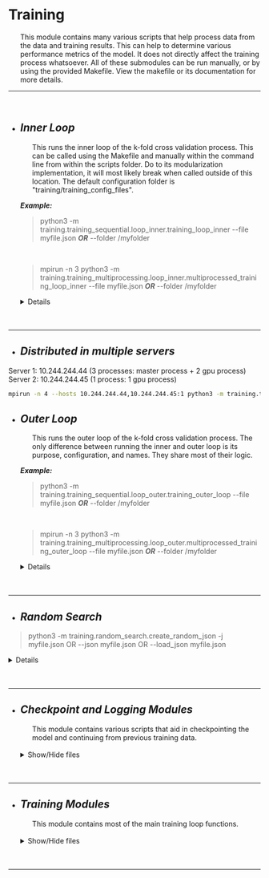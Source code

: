 # **Training**

<ul> 
    This module contains many various scripts that help process data from the data and training results. This can help to determine various performance metrics of the model. It does not directly affect the training process whatsoever. 
    All of these submodules can be run manually, or by using the provided Makefile. View the makefile or its documentation for more details.

</ul> <hr> <br>


+ ## ***Inner Loop***
    <ul> 
        This runs the inner loop of the k-fold cross validation process. This can be called using the Makefile and manually within the command line from within the scripts folder. Do to its modularization implementation, it will most likely break when called outside of this location. The default configuration folder is "training/training_config_files".
    </ul>

    ***Example:*** 
    >python3 -m training.training_sequential.loop_inner.training_loop_inner --file myfile.json ***OR*** --folder /myfolder
    
    <br>
    
    >mpirun -n 3 python3 -m training.training_multiprocessing.loop_inner.multiprocessed_training_loop_inner --file myfile.json ***OR*** --folder /myfolder

    <details>

    * ***Input:*** The configuration file or folder. *(Optional)*
    * ***Output:*** Trained models, prediction results, and other various metrics.
    * ***example_model_config.json:***
        ```json
        {
            "hyperparameters": {
                "batch_size": 24,
                "channels": 1,
                "cropping_position": [40, 10],
                "decay": 0.01,
                "do_cropping": true,
                "epochs": 6,
                "learning_rate": 0.01,
                "momentum": 0.9,
                "bool_nesterov": true,
                "patience": 10
            },

            "data_input_directory": "[path]/ep_intensity",
            "output_path": "[path]/training",
            "job_name": "InceptionV3_test_1",
            
            "k_epoch_checkpoint_frequency": 2,

            "shuffle_the_images": true,
            "shuffle_the_folds": false,
            "seed": 9,

            "class_names": ["fat", "ligament", "flavum", "epidural space", "spinal cord"],
            "selected_model_name": "InceptionV3",
            "subject_list": ["e1", "e2", "e3", "e4", "e5", "e6"],
            "test_subjects": ["e1", "e2"],
            "validation_subjects": ["e3", "e4"],

            "target_height": 241,
            "target_width": 181
        }

        ```
        * ***hyperparameters:*** These are the parameters needed for the training step.
          * ***batch_size:*** This will divide the input datasets into n training batches.
          * ***channels:*** The image channels in which the image will be processed on.
          * ***cropping_position:*** The position at which to crop the image.
          * ***decay:*** Decays the learning rate over time.
          * ***do_cropping:*** Whether to crop the input images.
          * ***epochs:*** The number of training epochs.
          * ***learning_rate:*** The learning speed.
          * ***momentum:*** Helps the learning rate's speed by speeding up the gradient descent search.
          * ***"bool_nesterov"***: Whether to apply Nesterov momentum
          * ***patience:*** How long to wait for improvement within early stopping.
        * ***data_input_directory:*** Where the input images are located. No specific structure is needed.
        * ***output_path:*** Where to write the results to.
        * ***job_name:*** The name of your job. Will mainly affect checkpointing file names.
        * ***k_epoch_checkpoint_frequency:*** How many epochs should checkpoints be saved.
        * ***shuffle_the_images:*** Whether to randomly shuffle the image paths.
        * ***shuffle_the_folds:*** Whether to randomly shuffle the training folds.
        * ***seed:*** The random seed.
        * ***class_names:*** The names of the image classes or labels.
        * ***selected_model_name:*** The model type to create. The choices are: resnet_50, resnet_VGG16, InceptionV3, ResNet50V2, and Xception.
        * ***subject_list:*** The list of all training subjects found in the data. 
        * ***test_subjects:*** The list of the particular testing subjects.
        * ***validation_subjects:*** The list of the particular validation subjects.
        * ***target_height:*** The target image height.
        * ***target_width:*** The target image width.
  
    </details> </hr> <br> <br>
<hr>

+ ## ***Distributed in multiple servers***
Server 1: 10.244.244.44 (3 processes: master process + 2 gpu process)
Server 2: 10.244.244.45 (1 process: 1 gpu process)

```bash
mpirun -n 4 --hosts 10.244.244.44,10.244.244.45:1 python3 -m training.training_multiprocessing.loop_inner.multiprocessed_training_inner_loop --file config_ngpu3.json
```

+ ## ***Outer Loop***
    <ul> 
        This runs the outer loop of the k-fold cross validation process. The only difference between running the inner and outer loop is its purpose, configuration, and names. They share most of their logic.
    </ul>

    ***Example:*** 
    >python3 -m training.training_sequential.loop_outer.training_outer_loop --file myfile.json ***OR*** --folder /myfolder
    
    <br>
    
    >mpirun -n 3 python3 -m training.training_multiprocessing.loop_outer.multiprocessed_training_outer_loop --file myfile.json ***OR*** --folder /myfolder

    <details>

    * ***Input:*** The configuration file or folder. *(Optional)*
    * ***Output:*** Trained models, prediction results, and other various metrics.
    * ***example_model_config.json:***
        ```json
        {
            "hyperparameters": {
                "batch_size": 24,
                "channels": 1,
                "cropping_position": [40, 10],
                "decay": 0.01,
                "do_cropping": true,
                "epochs": [4,6],
                "learning_rate": 0.01,
                "momentum": 0.9
            },

            "data_input_directory": "[path]/ep_intensity",
            "output_path": "[path]/training",
            "job_name": "InceptionV3_test_1",
            
            "k_epoch_checkpoint_frequency": 2,

            "shuffle_the_images": true,
            "shuffle_the_folds": false,
            "seed": 9,

            "class_names": ["fat", "ligament", "flavum", "epidural space", "spinal cord"],
            "selected_model_name": "InceptionV3",
            "subject_list": ["e1", "e2", "e3", "e4", "e5", "e6"],
            "test_subjects": ["e1", "e2"],

            "target_height": 241,
            "target_width": 181
        }

        ```
        * ***hyperparameters:*** These are the parameters needed for the training step.
          * ***batch_size:*** This will divide the input datasets into n training batches.
          * ***channels:*** The image channels in which the image will be processed on.
          * ***cropping_position:*** The position at which to crop the image.
          * ***decay:*** Decays the learning rate over time.
          * ***do_cropping:*** Whether to crop the input images.
          * ***epochs:*** The number of training epochs. You can specify a single value or a list of values according to each subject test.
          * ***learning_rate:*** The learning speed.
          * ***momentum:*** Helps the learning rate's speed by speeding up the gradient descent search.
        * ***data_input_directory:*** Where the input images are located. No specific structure is needed.
        * ***output_path:*** Where to write the results to.
        * ***job_name:*** The name of your job. Will mainly affect checkpointing file names.
        * ***k_epoch_checkpoint_frequency:*** How many epochs should checkpoints be saved.
        * ***shuffle_the_images:*** Whether to randomly shuffle the image paths.
        * ***shuffle_the_folds:*** Whether to randomly shuffle the training folds.
        * ***seed:*** The random seed.
        * ***class_names:*** The names of the image classes or labels.
        * ***selected_model_name:*** The model type to create. The choices are: resnet_50, resnet_VGG16, InceptionV3, ResNet50V2, and Xception.
        * ***subject_list:*** The list of all training subjects found in the data. 
        * ***test_subjects:*** The list of the particular testing subjects.
        * ***target_height:*** The target image height.
        * ***target_width:*** The target image width.
  
    </details> </hr> <br> <br>
<hr>

+ ## ***Random Search***
> python3 -m training.random_search.create_random_json -j myfile.json OR --json myfile.json OR --load_json myfile.json

<details>
* ***example_model_config.json:***:

```json
{
    "seed": 1234,

    "n_trials": 9,

    "hyperparameters": {
        "batch_size_min": 16,
        "batch_size_max": 128,
        "channels": 1,
        "cropping_position": [40, 10],
        "do_cropping": false,
        "epochs": 50,
        "learning_rate_min": 0.0001,
        "learning_rate_max": 0.01,
        "l_momentum": [0.5, 0.9, 0.99],
        "l_nesterov": [true, false],
        "l_models":["resnet_50", "InceptionV3",
                    "Xception" ],
        "patience": 20
    },

    "configurations_directory": "/home/pcallec/mif_outer/results/random_search_configurations/split1_random",
    "data_input_directory": "/home/pcallec/analyze_images/results/data/OCT_paper/split_random",
    "output_path": "/home/pcallec/mif_outer/results/random_search_results/split1",
    "job_name": "oct_split1",
    
    "k_epoch_checkpoint_frequency": 5,
    
    "shuffle_the_images": true,
    "shuffle_the_folds": false,
    
    "class_names": ["cortex", "medulla","pelvis"],
    
    "subject_list": ["fold1", "fold2", "fold3", "fold4", "fold5",
                    "fold6", "fold7", "fold8", "fold9", "fold10"],
    "test_subjects": ["fold1", "fold2", "fold3", "fold4", "fold5",
                    "fold6", "fold7", "fold8", "fold9", "fold10"],
    "validation_subjects": ["fold1", "fold2", "fold3", "fold4", "fold5",
                            "fold6", "fold7", "fold8", "fold9", "fold10"],
    
    "image_size": [210, 185],
    "target_height": 210,
    "target_width": 185
}
```

- **`seed`**: Random seed used for reproducibility.  
- **`n_trials`**: Number of random hyperparameter configurations to generate and evaluate.

- **`batch_size_min`**, **`batch_size_max`**: Range of batch sizes to sample from (powers of 2, e.g., 16 to 128).
- **`channels`**: Number of image channels (e.g., 1 for grayscale).
- **`cropping_position`**: `[row, col]` coordinate to start cropping (if cropping is enabled).
- **`do_cropping`**: Whether to crop the input images.
- **`epochs`**: Number of training epochs.
- **`learning_rate_min`**, **`learning_rate_max`**: Range of learning rates to sample from (e.g., 0.0001 to 0.01).
- **`l_momentum`**: List of momentum values for the SGD optimizer (e.g., `[0.5, 0.9, 0.99]`).
- **`l_nesterov`**: Whether to apply Nesterov momentum (e.g., `[true, false]`).
- **`l_models`**: Model architectures to choose from:
  - `"resnet_50"`
  - `"InceptionV3"`
  - `"Xception"`
- **`patience`**: Number of epochs to wait for improvement before applying early stopping.

- **`data_input_directory`**: Path to the input dataset (no specific structure required).
- **`output_path`**: Path to save the model outputs and results.
- **`configurations_directory`**: Directory to save the generated hyperparameter configurations.
- **`job_name`**: Name of the job used in logging and file naming.
- **`k_epoch_checkpoint_frequency`**: How frequently (in epochs) to save model checkpoints.

- **`shuffle_the_images`**: Whether to randomly shuffle image paths before training.
- **`shuffle_the_folds`**: Whether to randomly shuffle the assignment of folds.

- **`class_names`**: List of class labels (e.g., `["cortex", "medulla", "pelvis"]`).
- **`subject_list`**: List of all subject folds (e.g., `["fold1", ..., "fold10"]`).
- **`test_subjects`**: Folds to be used for testing.
- **`validation_subjects`**: Folds to be used for validation.

- **`image_size`**: Size of each image `[height, width]`.
- **`target_height`**, **`target_width`**: Dimensions that images are resized to before training.
  
Output configurations can be found at [`results/random_search_configurations/algorithm1_Xray_split1_random`](/results/random_search_configurations/algorithm1_Xray_split1_random)
    </details> </hr> <br> <br>
<hr>

+ ## ***Checkpoint and Logging Modules***
    <ul> 
        This module contains various scripts that aid in checkpointing the model and continuing from previous training data.
    </ul> <br>
    <details>
    <summary>Show/Hide files</summary>

    1) ### ***checkpointer.py:***
        <ul> 
            This has the ability to write and load checkpoints. This allows the model to continue off from a previous training session. The checkpoints are saved in the same format as regular models, in h5 form.
        </ul>

    2) ### ***logger.py:***
        <ul> 
            This allows the training loop to log the most recent training state. This will allow the training loop to carry off from a cancelled job. Things like the testing subject, validation subject, and various training fold properties are stored using the functions within. It has the ability to read, write, and delete log files.
        </ul>

    </details> <br> <br>
<hr>



+ ## ***Training Modules***
    <ul> 
        This module contains most of the main training loop functions.
    </ul> <br>
    <details>
    <summary>Show/Hide files</summary>

    1) ### ***Data Processing: fold_generator.py:***
        <ul> 
            This will generate a list of training folds and the number of rotations for a given subject.
        </ul>

    2) ### ***Data Processing: index_getter.py:***
        <ul> 
            This will generate ordered lists for the labels, label-indexes, and subjects of the input images from their names.
        </ul>

    3) ### ***Data Processing: training_preparation.py:***
        <ul> 
            This is where basic training loop data is generated. Things like files, indexes, and folds are created here.
        </ul>

    4) ### ***Image Processing: image_getter.py:***
        <ul> 
            This retrieves every image from the given input file path.
        </ul>

    5) ### ***Image Processing: image_parser.py:***
        <ul> 
            This parses the input images as tensors.
        </ul>

    6) ### ***Image Processing: image_reader.py:***
        <ul> 
            A (currently unused) bit of code. Meant to implememt custom image reading classes.
        </ul>

    7) ### ***Model Processing:model_creator.py:***
        <ul> 
            This generates a model object, based on the given configuration.
        </ul>

    8) ### ***Output Processing: console_printing.py:***
        <ul> 
            This contains a basic printing function. It may be removed later.
        </ul>

    9) ### ***Output Processing: result_outputter.py:***
        <ul> 
            This outputs various training metrics after the process is done within each fold.
        </ul>

    10) ### ***Training Processing: training_fold.py:***
        <ul> 
            This is the main training function. Here is where the model is trained and its data is saved within a log and checkpoint.
        </ul>

    11) ### ***Training Processing: ttraining_loop.py:***
        <ul> 
            This module runs all of the training folds for a particular subject.
        </ul>

    </details> <br> <br>
<hr>


